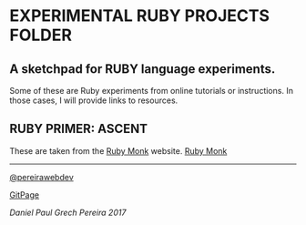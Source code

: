 # EXPERIMENTAL RUBY PROJECTS FOLDER


## A sketchpad for RUBY language experiments.

Some of these are Ruby experiments from online tutorials or instructions.  In those cases, I will provide links to resources.


## RUBY PRIMER:  ASCENT

These are taken from the [Ruby Monk](https://rubymonk.com) website.
[Ruby Monk](https://rubymonk.com/learning/books/4-ruby-primer-ascent)


---

[@pereirawebdev](https://twitter.com/pereirawebdev)

[GitPage](https://pereiradaniel.github.io)

_*Daniel Paul Grech Pereira 2017*_
